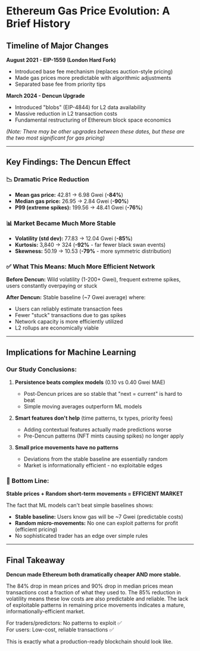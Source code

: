 # Ethereum Gas Price Evolution: A Brief History

## Timeline of Major Changes

**August 2021 - EIP-1559 (London Hard Fork)**
- Introduced base fee mechanism (replaces auction-style pricing)
- Made gas prices more predictable with algorithmic adjustments
- Separated base fee from priority tips

**March 2024 - Dencun Upgrade**
- Introduced "blobs" (EIP-4844) for L2 data availability
- Massive reduction in L2 transaction costs
- Fundamental restructuring of Ethereum block space economics

*(Note: There may be other upgrades between these dates, but these are the two most significant for gas pricing)*

---

## Key Findings: The Dencun Effect

### 📉 Dramatic Price Reduction
- **Mean gas price:** 42.81 → 6.98 Gwei (**-84%**)
- **Median gas price:** 26.95 → 2.84 Gwei (**-90%**)
- **P99 (extreme spikes):** 199.56 → 48.41 Gwei (**-76%**)

### 📊 Market Became Much More Stable
- **Volatility (std dev):** 77.83 → 12.04 Gwei (**-85%**)
- **Kurtosis:** 3,840 → 324 (**-92%** - far fewer black swan events)
- **Skewness:** 50.19 → 10.53 (**-79%** - more symmetric distribution)

### ✅ What This Means: **Much More Efficient Network**

**Before Dencun:** Wild volatility (1-200+ Gwei), frequent extreme spikes, users constantly overpaying or stuck

**After Dencun:** Stable baseline (~7 Gwei average) where:
- Users can reliably estimate transaction fees
- Fewer "stuck" transactions due to gas spikes
- Network capacity is more efficiently utilized
- L2 rollups are economically viable

---

## Implications for Machine Learning

### Our Study Conclusions:

1. **Persistence beats complex models** (0.10 vs 0.40 Gwei MAE)
   - Post-Dencun prices are so stable that "next = current" is hard to beat
   - Simple moving averages outperform ML models

2. **Smart features don't help** (time patterns, tx types, priority fees)
   - Adding contextual features actually made predictions worse
   - Pre-Dencun patterns (NFT mints causing spikes) no longer apply

3. **Small price movements have no patterns**
   - Deviations from the stable baseline are essentially random
   - Market is informationally efficient - no exploitable edges

### 🎯 Bottom Line:

**Stable prices + Random short-term movements = EFFICIENT MARKET**

The fact that ML models can't beat simple baselines shows:
- **Stable baseline:** Users know gas will be ~7 Gwei (predictable costs)
- **Random micro-movements:** No one can exploit patterns for profit (efficient pricing)
- No sophisticated trader has an edge over simple rules

---

## Final Takeaway

**Dencun made Ethereum both dramatically cheaper AND more stable.** 

The 84% drop in mean prices and 90% drop in median prices mean transactions cost a fraction of what they used to. The 85% reduction in volatility means these low costs are also predictable and reliable. The lack of exploitable patterns in remaining price movements indicates a mature, informationally-efficient market.

For traders/predictors: No patterns to exploit ✅  
For users: Low-cost, reliable transactions ✅

This is exactly what a production-ready blockchain should look like.
